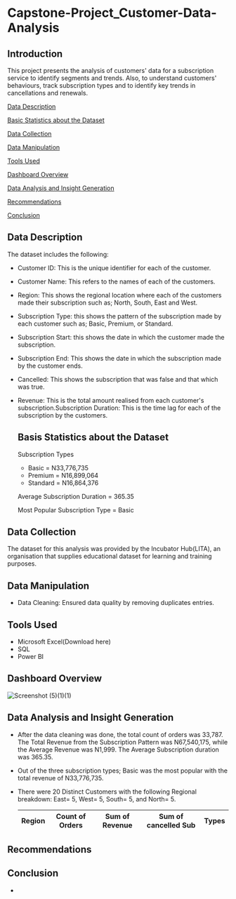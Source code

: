 # Capstone-Project_Customer-Data-Analysis

## Introduction

This project presents the analysis of customers' data for a subscription service to identify segments and trends. Also, to understand customers' behaviours, track subscription types and to identify key trends in cancellations and renewals.

[Data Description](#data-description)

[Basic Statistics about the Dataset](#basic-statistics-about-the-dataset)

[Data Collection](#data-collection)

[Data Manipulation](#data-manipulation)

[Tools Used](#tools-used)

[Dashboard Overview](#dashboard-overview)

[Data Analysis and Insight Generation ](#data-analysis-and-insight-generation)

[Recommendations](#recommendations)

[Conclusion](#conclusion)


## Data Description

The dataset includes the following:

- Customer ID: This is the unique identifier for each of the customer.
- Customer Name: This refers to the names of each of the customers.
- Region: This shows the regional location where each of the customers made their subscription such as; North, South, East and West.
- Subscription Type: this shows the pattern of the subscription made by each customer such as; Basic, Premium, or Standard.
- Subscription Start: this shows the date in which the customer made the subscription.
- Subscription End: This shows the date in which the subscription made by the customer ends.
- Cancelled: This shows the subscription that was false and that which was true.
- Revenue: This is the total amount realised from each customer's subscription.Subscription Duration: This is the time lag for each of the subscription by the customers.

  ## Basis Statistics about the Dataset
  Subscription Types
  - Basic = N33,776,735
  - Premium = N16,899,064
  - Standard = N16,864,376
    
  Average Subscription Duration = 365.35

  Most Popular Subscription Type = Basic

## Data Collection

The dataset for this analysis was provided by the Incubator Hub(LITA), an organisation that supplies educational dataset for learning and training purposes.

## Data Manipulation

- Data Cleaning: Ensured data quality by removing duplicates entries.

## Tools Used
- Microsoft Excel(Download here)
- SQL
- Power BI

## Dashboard Overview

![Screenshot (5)(1)(1)](https://github.com/user-attachments/assets/7a404d38-d570-4bf0-8303-9d718afc87d4)



## Data Analysis and Insight Generation 
- After the data cleaning was done, the total count of orders was 33,787. The Total Revenue from the Subscription Pattern was N67,540,175, while the Average Revenue was N1,999. The Average Subscription duration was 365.35. 
- Out of the three subscription types; Basic was the most popular with the total revenue of N33,776,735.
- There were 20 Distinct Customers with the following Regional breakdown:
  East= 5, West= 5, South= 5, and North= 5.

  |Region|Count of Orders|Sum of Revenue|Sum of cancelled Sub|Types|
  |------|---------------|--------------|--------------------|-----|
  
## Recommendations

## Conclusion
- 
